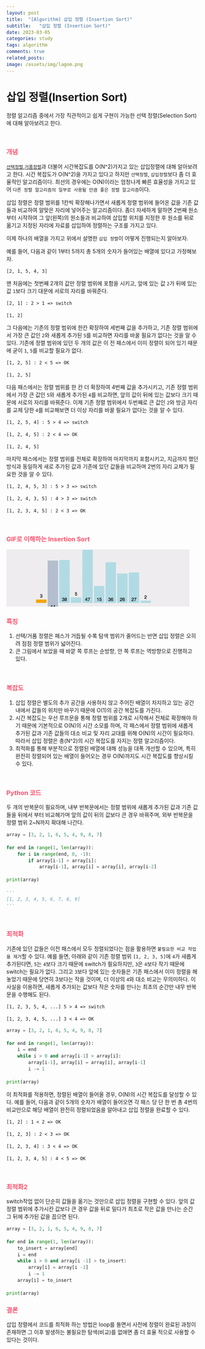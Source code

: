 ```yaml
---
layout: post
title:  "[Algorithm] 삽입 정렬 (Insertion Sort)"
subtitle:   "삽입 정렬 (Insertion Sort)"
date: 2023-03-05
categories: study
tags: algorithm
comments: true
related_posts:
image: /assets/img/lagom.png
---
```


# 삽입 정렬(Insertion Sort)
정렬 알고리즘 중에서 가장 직관적이고 쉽게 구현이 가능한 선택 정렬(Selection Sort)에 대해 알아보려고 한다.

<br>

### <span style='color:hsl(350, 100%, 66%);'>개념</span>
[`선택정렬`](https://laagom.github.io/study/2023/02/02/%EC%84%A0%ED%83%9D-%EC%A0%95%EB%A0%AC(Selection-Sort).html),[`거품정렬`](https://laagom.github.io/study/2023/01/25/%EA%B1%B0%ED%92%88-%EC%A0%95%EB%A0%AC(Bubble-Sort).html)과 더불어 시간복잡도를 O(N^2)가지고 있는 삽입정렬에 대해 알아보려고 한다. 시간 복잡도가 O(N^2)을 가지고 있다고 하지만 `선택정렬`, `삽입정렬`보다 좀 더 효율적인 알고리즘이다. 최선의 경우에는 O(N)이라는 엄청나게 빠른 효율성을 가지고 있어 `다른 정렬 알고리즘의 일부로 사용될 만큼 좋은 정렬 알고리즘`이다.

삽입 정렬은 정렬 범위를 1칸씩 확장해나가면서 새롭게 정렬 범위에 들어온 값을 기존 값들과 비교하여 알맞은 자리에 넣어주는 알고리즘이다. 좀더 자세하게 말하면 2번째 원소부터 시작하여 그 앞(왼쪽)의 원소들과 비교하여 삽입할 위치를 지정한 후 원소를 뒤로 옮기고 지정된 자리에 자료를 삽입하여 정렬하는 구조를 가지고 있다.

이제 하나의 배열을 가지고 위에서 설명한 `삽입 정렬`이 어떻게 진행되는지 알아보자.

예를 들어, 다음과 같이 1부터 5까지 총 5개의 숫자가 들어있는 배열에 있다고 가정해보자.
```text
[2, 1, 5, 4, 3]
```
맨 처음에는 첫번째 2개의 값만 정렬 범위에 포함을 시키고, 앞에 있는 값 `2`가 뒤에 있는 값 `1`보다 크기 대문에 서로의 자리를 바꿔준다.
```text
[2, 1] : 2 > 1 => switch

[1, 2] 
```
그 다음에는 기존의 정렬 범위에 한칸 확장하여 세번째 값을 추가하고, 기존 정렬 범위에서 가장 큰 값인 `2`와 새롭게 추가된 `5`를 비교하면 자리를 바꿀 필요가 없다는 것을 알 수 있다. 기존에 정렬 범위에 있던 두 개의 값은 이 전 패스에서 이미 정렬이 되어 있기 때문에 굳이 `1`, `5`를 비교할 필요가 없다.
```text
[1, 2, 5] : 2 < 5 => OK

[1, 2, 5]
```
다음 패스에서는 정렬 범위를 한 칸 더 확장하여 4번째 값을 추가시키고, 기존 정렬 범위에서 가장 큰 값인 `5`와 새롭게 추가된 `4`를 비교하면, 앞의 값이 뒤에 있는 값보다 크기 때문에 서로의 자리를 바꿔준다. 이제 기존 정렬 범위에서 두번째로 큰 값인 `2`와 방금 자리를 교체 당한 `4`를 비교해보면 더 이상 자리를 바꿀 필요가 없다는 것을 알 수 있다.
```text
[1, 2, 5, 4] : 5 > 4 => switch

[1, 2, 4, 5] : 2 < 4 => OK

[1, 2, 4, 5]
```
마지막 패스에서는 정렬 범위를 전체로 확장하여 마지막까지 포함시키고, 지금까지 했던 방식과 동일하게 새로 추가된 값과 기존에 있던 값들을 비교하며 2번의 자리 교체가 필요한 것을 알 수 있다.
```text
[1, 2, 4, 5, 3] : 5 > 3 => switch

[1, 2, 4, 3, 5] : 4 > 3 => switch

[1, 2, 3, 4, 5] : 2 < 3 => OK
```

<br>

### <span style='color:hsl(350, 100%, 66%);'>GIF로 이해하는 Insertion Sort</span>

<img src="/assets/resources/insertion-sort-001.gif">

<br>

### <span style='color:hsl(350, 100%, 66%);'>특징</span>
1. 선택/거품 정렬은 패스가 거듭될 수록 탐색 범위가 줄어드는 반면 삽입 정렬은 오히려 점점 정렬 범위가 넓어진다.
2. 큰 그림에서 보았을 때 바깥 쪽 루프는 순방향, 안 쪽 루프는 역방향으로 진행하고 있다.

<br>

### <span style='color:hsl(350, 100%, 66%);'>복잡도</span>
1. 삽입 정렬은 별도의 추가 공간을 사용하지 않고 주어진 배열이 차지하고 있는 공간 내에서 값들의 위치만 바꾸기 때문에 O(1)의 공간 복잡도를 가진다.
2. 시간 복잡도는 우선 루프문을 통해 정렬 범위를 2개로 시작해서 전체로 확장해야 하기 때문에 기본적으로 O(N)의 시간 소모를 하며, 각 패스에서 정렬 범위에 새롭게 추가된 값과 기존 값들의 대소 비교 및 자리 교대를 위해 O(N)의 시간이 필요하다. 따라서 삽입 정렬은 총(N^2)의 시간 복잡도를 자지는 정렬 알고리즘이다.
3. 최적화를 통해 부분적으로 정렬된 배열에 대해 성능을 대폭 개선할 수 있으며, 특히 완전히 정렬되어 있는 배열이 들어오는 경우 O(N)까지도 시간 복잡도를 향상시킬 수 있다.

<br>

### <span style='color:hsl(350, 100%, 66%);'>Python 코드</span>
두 개의 반복문이 필요하며, 내부 반복문에서는 정렬 범위에 새롭게 추가된 값과 기존 값들을 뒤에서 부터 비교해가며 앞의 값이 뒤의 값보다 큰 경우 바꿔주며, 외부 반복문을 정렬 범위 2~N까지 확대해 나간다.
```python
array = [3, 2, 1, 6, 5, 4, 9, 8, 7]

for end in range(1, len(array)):
    for i in range(end, 0, -1):
        if array[i-1] > array[i]:
            array[i-1], array[i] = array[i], array[i-2]

print(array)

'''
[1, 2, 3, 4, 5, 6, 7, 8, 9]
'''
```

<br>

### <span style='color:hsl(350, 100%, 66%);'>최적화</span>
기존에 있던 값들은 이전 패스에서 모두 정렬되었다는 점을 활용하면 `불필요한 비교 작업을 제거`할 수 있다. 예를 들면, 아래와 같이 기존 정렬 범위 `[1, 2, 3, 5]`에 `4`가 새롭게 추가된다면, `5`는 `4`보다 크기 때문에 switch가 필요하지만, `3`은 `4`보다 작기 때문에 switch는 필요가 없다. 그리고 `3`보다 앞에 있는 숫자들은 기존 패스에서 이미 정렬을 해놓았기 때문에 당연히 3보다는 작을 것이며, 더 이상의 `4`와 대소 비교는 무의미하다. 이 사실을 이용하면, 새롭게 추가되는 값보다 작은 숫자를 만나는 최초의 순간만 내무 반복문을 수행해도 된다.  
```text
[1, 2, 3, 5, 4, ...] 5 > 4 => switch

[1, 2, 3, 4, 5, ...] 3 < 4 => OK
```
```python
array = [3, 2, 1, 6, 5, 4, 9, 8, 7]

for end in range(1, len(array)):
    i = end
    while i > 0 and array[i-1] > array[i]:
        array[i-1], array[i] = array[i], array[i-1]
        i -= 1

print(array)
```
이 최적화를 적용하면, 정렬된 배열이 들어올 경우, O(N)의 시간 복잡도를 달성할 수 있다. 예를 들어, 다음과 같이 5개의 숫자가 배열이 들어오면 각 패스 당 단 한 번 총 4번의 비교만으로 해당 배열이 완전히 정렬되었음을 알아내고 삽입 정렬을 완료할 수 있다.
```text
[1, 2] : 1 < 2 => OK

[1, 2, 3] : 2 < 3 => OK

[1, 2, 3, 4] : 3 < 4 => OK

[1, 2, 3, 4, 5] : 4 < 5 => OK
```

<br>

### <span style='color:hsl(350, 100%, 66%);'>최적화2</span>
switch작업 없이 단순히 값들을 옮기는 것만으로 삽입 정렬을 구현할 수 있다. 앞의 값 정렬 범위에 추가시칸 값보다 큰 경우 값을 뒤로 밀다가 최초로 작은 값을 만나는 순간 그 뒤에 추가된 값을 꼽으면 된다.
```python
array = [3, 2, 1, 6, 5, 4, 9, 8, 7]

for end in range(1, len(array)):
    to_insert = array[end]
    i = end
    while i > 0 and array[i -1] > to_insert:
        array[i] = array[i -1]
        i -= 1
    array[i] = to_insert

print(array)
```

### <span style='color:hsl(350, 100%, 66%);'>결론</span>
삽입 정렬에서 코드를 최적화 하는 방법은 loop를 돌면서 사전에 정렬이 완료된 과정이 존재하면 그 이후 발생하는 불필요한 탐색(비교)를 없애면 좀 더 효율 적으로 사용할 수 있다는 것이다.